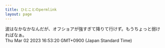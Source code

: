 ```yaml
---
title: ひとことのpermlink
layout: page
---
```

<div class="box" dt="1677743600729">
  波はなかなかなんだが、オフショアが強すぎて降りて行けず。もうちょっと弱ければなぁ。
  <div class="content is-small">Thu Mar 02 2023 16:53:20 GMT+0900 (Japan Standard Time)</div>
</div>